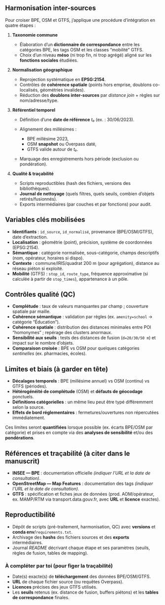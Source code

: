## Harmonisation inter-sources

Pour croiser BPE, OSM et GTFS, j’applique une procédure d’intégration en quatre étapes :

1. **Taxonomie commune**

   * Élaboration d’un **dictionnaire de correspondance** entre les catégories BPE, les tags OSM et les classes “mobilité” GTFS.
   * Choix d’un niveau **méso** (ni trop fin, ni trop agrégé) aligné sur les **fonctions sociales** étudiées.

2. **Normalisation géographique**

   * Reprojection systématique en **EPSG:2154**.
   * Contrôles de **cohérence spatiale** (points hors emprise, doublons co-localisés, géométries invalides).
   * Réduction des **doublons inter-sources** par *distance join* + règles sur nom/adresse/type.

3. **Référentiel temporel**

   * Définition d’une **date de référence** *t₀* (ex. : 30/06/2023).
   * Alignement des millésimes :

     * BPE millésime 2023,
     * OSM **snapshot** ou Overpass daté,
     * GTFS valide autour de *t₀*.
   * Marquage des enregistrements hors période (exclusion ou pondération).

4. **Qualité & traçabilité**

   * Scripts reproductibles (hash des fichiers, versions des bibliothèques).
   * **Journal de nettoyage** (quels filtres, quels seuils, combien d’objets retirés/fusionnés).
   * Exports intermédiaires (par couches et par fonctions) pour audit.

## Variables clés mobilisées

* **Identifiants** : `id_source`, `id_normalisé`, provenance (BPE/OSM/GTFS), date d’extraction.
* **Localisation** : géométrie (point), précision, système de coordonnées (EPSG:2154).
* **Sémantique** : catégorie normalisée, sous-catégorie, champs descriptifs (nom, opérateur, horaires si dispo).
* **Contexte** : commune/IRIS/quadrat 200 m (pour agrégation), distance au réseau piéton si exploité.
* **Mobilité** (GTFS) : `stop_id`, `route_type`, fréquence approximative (si calculée à partir de `stop_times`), appartenance à un pôle.

## Contrôles qualité (QC)

* **Complétude** : taux de valeurs manquantes par champ ; couverture spatiale par maille.
* **Cohérence sémantique** : validation par règles (ex. `amenity=school` → catégorie “Éducation”).
* **Cohérence spatiale** : distribution des distances minimales entre POI “homonymes” ; repérage des clusters anormaux.
* **Sensibilité aux seuils** : tests des distances de fusion (`d=20/30/50 m`) et impact sur le nombre d’objets.
* **Comparaison croisée** : BPE vs OSM pour quelques catégories *sentinelles* (ex. pharmacies, écoles).

## Limites et biais (à garder en tête)

* **Décalages temporels** : BPE (millésime annuel) vs OSM (continu) vs GTFS (périodes).
* **Hétérogénéité de complétude** (OSM) et **défauts de géocodage** ponctuels.
* **Définitions catégorielles** : un même lieu peut être typé différemment selon la source.
* **Effets de bord réglementaires** : fermetures/ouvertures non répercutées immédiatement.

Ces limites seront **quantifiées** lorsque possible (ex. écarts BPE/OSM par catégorie) et prises en compte via des **analyses de sensibilité** et/ou des **pondérations**.

## Références et traçabilité (à citer dans le manuscrit)

* **INSEE — BPE** : documentation officielle *(indiquer l’URL et la date de consultation)*.
* **OpenStreetMap — Map Features** : documentation des tags *(indiquer l’URL et la date de consultation)*.
* **GTFS** : spécification et fiches jeux de données (prod. AOM/opérateur, ex. MAMP/RTM via transport.data.gouv.fr, avec **URL** et **licence** exactes).

## Reproductibilité

* Dépôt de scripts (pré-traitement, harmonisation, QC) avec **versions** et **conda env**/`requirements.txt`.
* Archivage des **hashs** des fichiers sources et des **exports** intermédiaires.
* Journal *README* décrivant chaque étape et ses paramètres (seuils, règles de fusion, tables de mapping).

### À compléter par toi (pour figer la traçabilité)

* Date(s) exacte(s) de **téléchargement** des données BPE/OSM/GTFS.
* **URL** de chaque fichier source (ou requêtes Overpass).
* **Licences** précises des jeux GTFS utilisés.
* Les **seuils** retenus (ex. distance de fusion, buffers piétons) et les **tables de correspondance** finales.